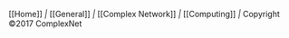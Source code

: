 [[Home]] *|* [[General]] *|* [[Complex Network]] *|*
[[Computing]] *|* Copyright &copy;2017 ComplexNet
